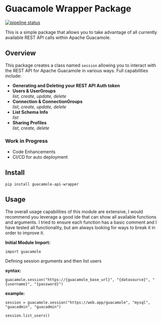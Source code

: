 # Guacamole Wrapper Package

[![pipeline status](https://gitlab.com/gacybercenter/gacyberrange/projects/guacamole-api-wrapper/badges/main/pipeline.svg)](https://gitlab.com/gacybercenter/gacyberrange/projects/guacamole-api-wrapper/-/commits/main)

This is a simple package that allows you to take advantage of all
currently available REST API calls within Apache Guacamole.

## Overview

This package creates a class named `session` allowing you to interact
with the REST API for Apache Guacamole in various ways. Full capabilities
include:

- **Generating and Deleting your REST API Auth token**
- **Users & UserGroups**  
    _list, create, update, delete_
- **Connection & ConnectionGroups**  
    _list, create, update, delete_
- **List Schema Info**  
    _list_
- **Sharing Profiles**  
    _list, create, delete_


### Work in Progress

- Code Enhancements
- CI/CD for auto deployment

## Install

```
pip install guacamole-api-wrapper
```

## Usage
The overall usage capabilities of this module are extensive, I would
recommend you leverage a good ide that can show all available functions
and arguments. I tried to ensure each function has a basic comment and
I have tested all functionality, but am always looking for ways to break
it in order to improve it.

**Initial Module Import:**
```
import guacamole
```

Defining session arguments and then list users

**syntax:**  
```
guacamole.session("https://{guacamole_base_url}", "{datasource}", "{username}", "{password}")
```

**example:**
```
session = guacamole.session("https://web.app/guacamole", "mysql", "guacadmin", "guacadmin")

session.list_users()
```